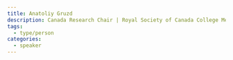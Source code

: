 ```yaml
---
title: Anatoliy Gruzd
description: Canada Research Chair | Royal Society of Canada College Member| Professor – School of Information Technology Management, Ted Rogers School of Management, Toronto Metropolitan University, Canada
tags:
  - type/person
categories:
  - speaker
---
```

